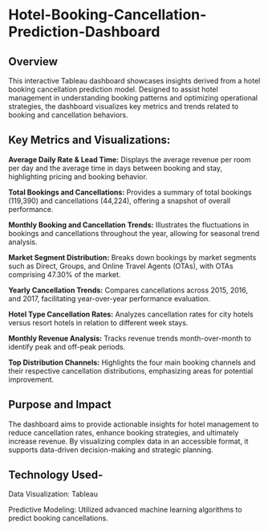 # Hotel-Booking-Cancellation-Prediction-Dashboard
## Overview
This interactive Tableau dashboard showcases insights derived from a hotel booking cancellation prediction model. Designed to assist hotel management in understanding booking patterns and optimizing operational strategies, the dashboard visualizes key metrics and trends related to booking and cancellation behaviors.

## Key Metrics and Visualizations:
**Average Daily Rate & Lead Time:** Displays the average revenue per room per day and the average time in days between booking and stay, highlighting pricing and booking behavior.

**Total Bookings and Cancellations:** Provides a summary of total bookings (119,390) and cancellations (44,224), offering a snapshot of overall performance.

**Monthly Booking and Cancellation Trends:** Illustrates the fluctuations in bookings and cancellations throughout the year, allowing for seasonal trend analysis.

**Market Segment Distribution:** Breaks down bookings by market segments such as Direct, Groups, and Online Travel Agents (OTAs), with OTAs comprising 47.30% of the market.

**Yearly Cancellation Trends:** Compares cancellations across 2015, 2016, and 2017, facilitating year-over-year performance evaluation.

**Hotel Type Cancellation Rates:** Analyzes cancellation rates for city hotels versus resort hotels in relation to different week stays.

**Monthly Revenue Analysis:** Tracks revenue trends month-over-month to identify peak and off-peak periods.

**Top Distribution Channels:** Highlights the four main booking channels and their respective cancellation distributions, emphasizing areas for potential improvement.

## Purpose and Impact
The dashboard aims to provide actionable insights for hotel management to reduce cancellation rates, enhance booking strategies, and ultimately increase revenue. By visualizing complex data in an accessible format, it supports data-driven decision-making and strategic planning.

## Technology Used-
Data Visualization: Tableau

Predictive Modeling: Utilized advanced machine learning algorithms to predict booking cancellations.
